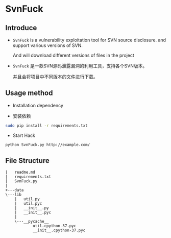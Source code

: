# SvnFuck

## Introduce

* `SvnFuck` is a vulnerability exploitation tool for SVN source disclosure. and support various versions of SVN.

    And will download different versions of files in the project

* `SvnFuck` 是一款SVN源码泄露漏洞的利用工具，支持各个SVN版本。

    并且会将项目中不同版本的文件进行下载。

## Usage method

* Installation dependency

* 安装依赖

```bash
sudo pip install -r requirements.txt
```

* Start Hack

```bash
python SvnFuck.py http://example.com/
```

## File Structure

```tree
|   readme.md
|   requirements.txt
|   SvnFuck.py
|
+---data
\---lib
    |   util.py
    |   util.pyc
    |   __init__.py
    |   __init__.pyc
    |
    \---__pycache__
            util.cpython-37.pyc
            __init__.cpython-37.pyc
```

